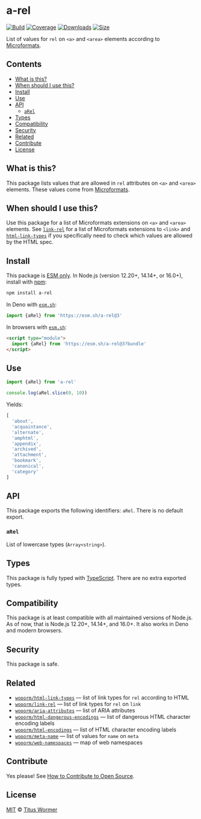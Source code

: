 # a-rel

[![Build][build-badge]][build]
[![Coverage][coverage-badge]][coverage]
[![Downloads][downloads-badge]][downloads]
[![Size][size-badge]][size]

List of values for `rel` on `<a>` and `<area>` elements according to
[Microformats][].

## Contents

*   [What is this?](#what-is-this)
*   [When should I use this?](#when-should-i-use-this)
*   [Install](#install)
*   [Use](#use)
*   [API](#api)
    *   [`aRel`](#arel)
*   [Types](#types)
*   [Compatibility](#compatibility)
*   [Security](#security)
*   [Related](#related)
*   [Contribute](#contribute)
*   [License](#license)

## What is this?

This package lists values that are allowed in `rel` attributes on `<a>` and
`<area>` elements.
These values come from [Microformats][].

## When should I use this?

Use this package for a list of Microformats extensions on `<a>` and `<area>`
elements.
See [`link-rel`][link-rel] for a list of Microformats extensions to `<link>`
and [`html-link-types`][html-link-types] if you specifically need to check which
values are allowed by the HTML spec.

## Install

This package is [ESM only][esm].
In Node.js (version 12.20+, 14.14+, or 16.0+), install with [npm][]:

```sh
npm install a-rel
```

In Deno with [`esm.sh`][esmsh]:

```js
import {aRel} from 'https://esm.sh/a-rel@3'
```

In browsers with [`esm.sh`][esmsh]:

```html
<script type="module">
  import {aRel} from 'https://esm.sh/a-rel@3?bundle'
</script>
```

## Use

```js
import {aRel} from 'a-rel'

console.log(aRel.slice(0, 10))
```

Yields:

```js
[
  'about',
  'acquaintance',
  'alternate',
  'amphtml',
  'appendix',
  'archived',
  'attachment',
  'bookmark',
  'canonical',
  'category'
]
```

## API

This package exports the following identifiers: `aRel`.
There is no default export.

### `aRel`

List of lowercase types (`Array<string>`).

## Types

This package is fully typed with [TypeScript][].
There are no extra exported types.

## Compatibility

This package is at least compatible with all maintained versions of Node.js.
As of now, that is Node.js 12.20+, 14.14+, and 16.0+.
It also works in Deno and modern browsers.

## Security

This package is safe.

## Related

*   [`wooorm/html-link-types`][html-link-types]
    — list of link types for `rel` according to HTML
*   [`wooorm/link-rel`][link-rel]
    — list of link types for `rel` on `link`
*   [`wooorm/aria-attributes`](https://github.com/wooorm/aria-attributes)
    — list of ARIA attributes
*   [`wooorm/html-dangerous-encodings`](https://github.com/wooorm/html-dangerous-encodings)
    — list of dangerous HTML character encoding labels
*   [`wooorm/html-encodings`](https://github.com/wooorm/html-encodings)
    — list of HTML character encoding labels
*   [`wooorm/meta-name`](https://github.com/wooorm/meta-name)
    — list of values for `name` on `meta`
*   [`wooorm/web-namespaces`](https://github.com/wooorm/web-namespaces)
    — map of web namespaces

## Contribute

Yes please!
See [How to Contribute to Open Source][contribute].

## License

[MIT][license] © [Titus Wormer][author]

<!-- Definitions -->

[build-badge]: https://github.com/wooorm/a-rel/workflows/main/badge.svg

[build]: https://github.com/wooorm/a-rel/actions

[coverage-badge]: https://img.shields.io/codecov/c/github/wooorm/a-rel.svg

[coverage]: https://codecov.io/github/wooorm/a-rel

[downloads-badge]: https://img.shields.io/npm/dm/a-rel.svg

[downloads]: https://www.npmjs.com/package/a-rel

[size-badge]: https://img.shields.io/bundlephobia/minzip/a-rel.svg

[size]: https://bundlephobia.com/result?p=a-rel

[npm]: https://docs.npmjs.com/cli/install

[esmsh]: https://esm.sh

[license]: license

[author]: https://wooorm.com

[esm]: https://gist.github.com/sindresorhus/a39789f98801d908bbc7ff3ecc99d99c

[typescript]: https://www.typescriptlang.org

[contribute]: https://opensource.guide/how-to-contribute/

[microformats]: http://microformats.org/wiki/existing-rel-values

[link-rel]: https://github.com/wooorm/link-rel

[html-link-types]: https://github.com/wooorm/html-link-types
